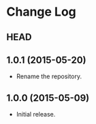 # Change Log

## HEAD

## 1.0.1 (2015-05-20)

  * Rename the repository.

## 1.0.0 (2015-05-09)

  * Initial release.
